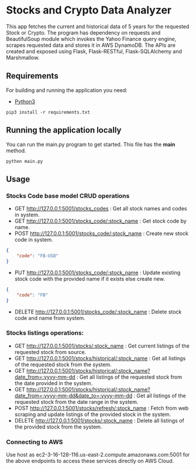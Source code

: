 <meta name="google-site-verification" content="h8-Bfstpt11Qx1tYnzjOlUrz7z4u1CjM6qJOGmAc9u0" />

# Stocks and Crypto Data Analyzer

This app fetches the current and historical data of 5 years for the requested Stock or Crypto. 
The program has dependency on requests and BeautifulSoup module which invokes the Yahoo 
Finance query engine, scrapes requested data and stores it in AWS DynamoDB. The APIs are created 
and exposed using Flask, Flask-RESTful, Flask-SQLAlchemy and Marshmallow.

## Requirements

For building and running the application you need:

- [Python3](https://www.python.org/downloads/)

```shell
pip3 install -r requirements.txt
```

## Running the application locally

You can run the main.py program to get started. This file has the __main__ method.

```shell
python main.py
```

## Usage

### Stocks Code base model CRUD operations

- GET http://127.0.0.1:5001/stocks_codes : Get all stock names and codes in system.
- GET http://127.0.0.1:5001/stocks_code/:stock_name : Get stock code by name.
- POST http://127.0.0.1:5001/stocks_code/:stock_name : Create new stock code in system.

```json
{
    "code": "FB-USD"
}
```

- PUT http://127.0.0.1:5001/stocks_code/:stock_name : Update existing stock code with the provided 
  name if it exists else create new.

```json
{
    "code": "FB"
}
```

- DELETE http://127.0.0.1:5001/stocks_code/:stock_name : Delete stock code and name from system.

### Stocks listings operations:

- GET http://127.0.0.1:5001/stocks/:stock_name : Get current listings of the requested stock 
  from source.
- GET http://127.0.0.1:5001/stocks/historical/:stock_name : Get all listings of the requested 
  stock from the system.
- GET http://127.0.0.1:5001/stocks/historical/:stock_name?date_from=:yyyy-mm-dd : Get all 
  listings of the requested stock from the date provided in the system.
- GET http://127.0.0.1:5001/stocks/historical/:stock_name?date_from=:yyyy-mm-dd&date_to=:yyyy-mm-dd : Get all listings of the requested stock from the 
  date range in the system.
- POST http://127.0.0.1:5001/stocks/refresh/:stock_name : Fetch from web scraping and update 
  listings of the provided stock in the system.
- DELETE http://127.0.0.1:5001/stocks/:stock_name : Delete all listings of the provided stock 
  from the system.

### Connecting to AWS

Use host as ec2-3-16-128-116.us-east-2.compute.amazonaws.com:5001 for the above endpoints to access these services directly on AWS Cloud.
